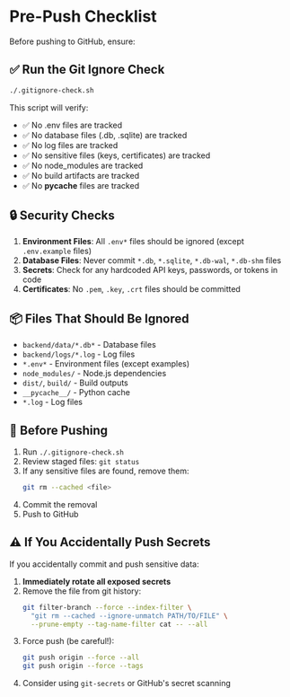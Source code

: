 # Pre-Push Checklist

Before pushing to GitHub, ensure:

## ✅ Run the Git Ignore Check

```bash
./.gitignore-check.sh
```

This script will verify:
- ✅ No .env files are tracked
- ✅ No database files (.db, .sqlite) are tracked
- ✅ No log files are tracked
- ✅ No sensitive files (keys, certificates) are tracked
- ✅ No node_modules are tracked
- ✅ No build artifacts are tracked
- ✅ No __pycache__ files are tracked

## 🔒 Security Checks

1. **Environment Files**: All `.env*` files should be ignored (except `.env.example` files)
2. **Database Files**: Never commit `*.db`, `*.sqlite`, `*.db-wal`, `*.db-shm` files
3. **Secrets**: Check for any hardcoded API keys, passwords, or tokens in code
4. **Certificates**: No `.pem`, `.key`, `.crt` files should be committed

## 📦 Files That Should Be Ignored

- `backend/data/*.db*` - Database files
- `backend/logs/*.log` - Log files
- `*.env*` - Environment files (except examples)
- `node_modules/` - Node.js dependencies
- `dist/`, `build/` - Build outputs
- `__pycache__/` - Python cache
- `*.log` - Log files

## 🚀 Before Pushing

1. Run `./.gitignore-check.sh`
2. Review staged files: `git status`
3. If any sensitive files are found, remove them:
   ```bash
   git rm --cached <file>
   ```
4. Commit the removal
5. Push to GitHub

## ⚠️ If You Accidentally Push Secrets

If you accidentally commit and push sensitive data:

1. **Immediately rotate all exposed secrets**
2. Remove the file from git history:
   ```bash
   git filter-branch --force --index-filter \
     "git rm --cached --ignore-unmatch PATH/TO/FILE" \
     --prune-empty --tag-name-filter cat -- --all
   ```
3. Force push (be careful!):
   ```bash
   git push origin --force --all
   git push origin --force --tags
   ```
4. Consider using `git-secrets` or GitHub's secret scanning

